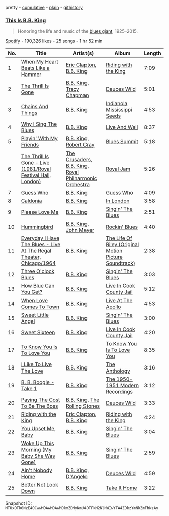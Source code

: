 pretty - [cumulative](/playlists/cumulative/37i9dQZF1DXbahoSMxtpoF.md) - [plain](/playlists/plain/37i9dQZF1DXbahoSMxtpoF) - [githistory](https://github.githistory.xyz/mackorone/spotify-playlist-archive/blob/main/playlists/plain/37i9dQZF1DXbahoSMxtpoF)

### [This Is B.B\. King](https://open.spotify.com/playlist/37i9dQZF1DXbahoSMxtpoF)

> Honoring the life and music of the <a href="spotify:artist:5xLSa7l4IV1gsQfhAMvl0U">blues giant</a>, 1925–2015.

[Spotify](https://open.spotify.com/user/spotify) - 190,326 likes - 25 songs - 1 hr 52 min

| No. | Title | Artist(s) | Album | Length |
|---|---|---|---|---|
| 1 | [When My Heart Beats Like a Hammer](https://open.spotify.com/track/44FnSZip0XhEBR3l7rPeJ1) | [Eric Clapton](https://open.spotify.com/artist/6PAt558ZEZl0DmdXlnjMgD), [B.B\. King](https://open.spotify.com/artist/5xLSa7l4IV1gsQfhAMvl0U) | [Riding with the King](https://open.spotify.com/album/7b0Ysbudh2BH9A853EfxEu) | 7:09 |
| 2 | [The Thrill Is Gone](https://open.spotify.com/track/3cg0dJfrQB66Qf2YthPb6G) | [B.B\. King](https://open.spotify.com/artist/5xLSa7l4IV1gsQfhAMvl0U), [Tracy Chapman](https://open.spotify.com/artist/7oPgCQqMMXEXrNau5vxYZP) | [Deuces Wild](https://open.spotify.com/album/3fIftPnF4eb7gkg2lFS1TV) | 5:01 |
| 3 | [Chains And Things](https://open.spotify.com/track/5x7Oxaa9EEIx9nw17CC5yW) | [B.B\. King](https://open.spotify.com/artist/5xLSa7l4IV1gsQfhAMvl0U) | [Indianola Mississippi Seeds](https://open.spotify.com/album/1NgGj5ECcDELHjoQRX2P1l) | 4:53 |
| 4 | [Why I Sing The Blues](https://open.spotify.com/track/2bIfM0ZOF4gxK1BeqH3Djm) | [B.B\. King](https://open.spotify.com/artist/5xLSa7l4IV1gsQfhAMvl0U) | [Live And Well](https://open.spotify.com/album/7jvyHnOBFvdGtskk6QmlEi) | 8:37 |
| 5 | [Playin' With My Friends](https://open.spotify.com/track/071l1tdfckojdC5V37NKN6) | [B.B\. King](https://open.spotify.com/artist/5xLSa7l4IV1gsQfhAMvl0U), [Robert Cray](https://open.spotify.com/artist/6eMlKSBFAoXVJLoeHmwKEj) | [Blues Summit](https://open.spotify.com/album/1qhzqiTmAjIc38TLqwgsWI) | 5:18 |
| 6 | [The Thrill Is Gone \- Live \(1981/Royal Festival Hall, London\)](https://open.spotify.com/track/2VC2UaueIwgkQQ6BuVJpOk) | [The Crusaders](https://open.spotify.com/artist/3Bhgbs9kIwl8SuU0eIqN6b), [B.B\. King](https://open.spotify.com/artist/5xLSa7l4IV1gsQfhAMvl0U), [Royal Philharmonic Orchestra](https://open.spotify.com/artist/0MvSBMGRQJY3mRwIbJsqF1) | [Royal Jam](https://open.spotify.com/album/1JTY1bsUPVM2eZlzPlft9A) | 5:26 |
| 7 | [Guess Who](https://open.spotify.com/track/3FHvrCsqBjvwut2rXT1QPZ) | [B.B\. King](https://open.spotify.com/artist/5xLSa7l4IV1gsQfhAMvl0U) | [Guess Who](https://open.spotify.com/album/1zQYkJ7q8kUZB2j1efPqN0) | 4:09 |
| 8 | [Caldonia](https://open.spotify.com/track/24HcuZHAH017C5wp9Z4ziQ) | [B.B\. King](https://open.spotify.com/artist/5xLSa7l4IV1gsQfhAMvl0U) | [In London](https://open.spotify.com/album/7t8bhkUdwrD4nsilxsaW78) | 3:58 |
| 9 | [Please Love Me](https://open.spotify.com/track/1IJGqYDXJhIPQYa3z6LilA) | [B.B\. King](https://open.spotify.com/artist/5xLSa7l4IV1gsQfhAMvl0U) | [Singin' The Blues](https://open.spotify.com/album/0w6Gt4SUI5AduJvcXetxun) | 2:51 |
| 10 | [Hummingbird](https://open.spotify.com/track/1hdrdqP1bcqgaeydimOOkx) | [B.B\. King](https://open.spotify.com/artist/5xLSa7l4IV1gsQfhAMvl0U), [John Mayer](https://open.spotify.com/artist/0hEurMDQu99nJRq8pTxO14) | [Rockin' Blues](https://open.spotify.com/album/2UewN8ejNxZTOLHrPfh25T) | 4:40 |
| 11 | [Everyday I Have The Blues \- Live At The Regal Theater, Chicago/1964](https://open.spotify.com/track/03tX4adEVmLXjPaKaaWjG0) | [B.B\. King](https://open.spotify.com/artist/5xLSa7l4IV1gsQfhAMvl0U) | [The Life Of Riley \(Original Motion Picture Soundtrack\)](https://open.spotify.com/album/4xTMuGIOwzmtZwLKa8XwOw) | 2:38 |
| 12 | [Three O'clock Blues](https://open.spotify.com/track/1WeX8wcU8FDEZxWurJLU0r) | [B.B\. King](https://open.spotify.com/artist/5xLSa7l4IV1gsQfhAMvl0U) | [Singin' The Blues](https://open.spotify.com/album/0w6Gt4SUI5AduJvcXetxun) | 3:03 |
| 13 | [How Blue Can You Get?](https://open.spotify.com/track/6ZfSXhqojBGB8BdRFb96Im) | [B.B\. King](https://open.spotify.com/artist/5xLSa7l4IV1gsQfhAMvl0U) | [Live In Cook County Jail](https://open.spotify.com/album/3mCS3cMduOlki845XA4gDZ) | 5:12 |
| 14 | [When Love Comes To Town](https://open.spotify.com/track/6FuZyu29n5GukcBYjbbIHd) | [B.B\. King](https://open.spotify.com/artist/5xLSa7l4IV1gsQfhAMvl0U) | [Live At The Apollo](https://open.spotify.com/album/4IZaBHGc8iD7BYflgD0FOp) | 4:53 |
| 15 | [Sweet Little Angel](https://open.spotify.com/track/4xDugsnzDMX1z44ZTtxpO2) | [B.B\. King](https://open.spotify.com/artist/5xLSa7l4IV1gsQfhAMvl0U) | [Singin' The Blues](https://open.spotify.com/album/0w6Gt4SUI5AduJvcXetxun) | 3:00 |
| 16 | [Sweet Sixteen](https://open.spotify.com/track/1H4un1VlmHkMJGMB79rZN7) | [B.B\. King](https://open.spotify.com/artist/5xLSa7l4IV1gsQfhAMvl0U) | [Live In Cook County Jail](https://open.spotify.com/album/3mCS3cMduOlki845XA4gDZ) | 4:20 |
| 17 | [To Know You Is To Love You](https://open.spotify.com/track/4c0Mgs559lG4sPiEC3XcxY) | [B.B\. King](https://open.spotify.com/artist/5xLSa7l4IV1gsQfhAMvl0U) | [To Know You Is To Love You](https://open.spotify.com/album/1ZpLpF64iCjoc0XVrO1sEl) | 8:35 |
| 18 | [I Like To Live The Love](https://open.spotify.com/track/65k1tfjXmOYbc3aLB3wliS) | [B.B\. King](https://open.spotify.com/artist/5xLSa7l4IV1gsQfhAMvl0U) | [The Anthology](https://open.spotify.com/album/7tQFiUboN0vnK7Wavscmdb) | 3:16 |
| 19 | [B\. B\. Boogie \- Take 1](https://open.spotify.com/track/1A3dOZb859JmEKvPCe4boT) | [B.B\. King](https://open.spotify.com/artist/5xLSa7l4IV1gsQfhAMvl0U) | [The 1950\-1951 Modern Recordings](https://open.spotify.com/album/0kGAzQy52goC3pUxKJtmc1) | 3:12 |
| 20 | [Paying The Cost To Be The Boss](https://open.spotify.com/track/1HK0gVdcEwTUaJzCTNhjA3) | [B.B\. King](https://open.spotify.com/artist/5xLSa7l4IV1gsQfhAMvl0U), [The Rolling Stones](https://open.spotify.com/artist/22bE4uQ6baNwSHPVcDxLCe) | [Deuces Wild](https://open.spotify.com/album/3fIftPnF4eb7gkg2lFS1TV) | 3:33 |
| 21 | [Riding with the King](https://open.spotify.com/track/618hiI74zBL8UVgAvfmkLj) | [Eric Clapton](https://open.spotify.com/artist/6PAt558ZEZl0DmdXlnjMgD), [B.B\. King](https://open.spotify.com/artist/5xLSa7l4IV1gsQfhAMvl0U) | [Riding with the King](https://open.spotify.com/album/7b0Ysbudh2BH9A853EfxEu) | 4:24 |
| 22 | [You Upset Me, Baby](https://open.spotify.com/track/589yTSHriuSIwARJqnmuMp) | [B.B\. King](https://open.spotify.com/artist/5xLSa7l4IV1gsQfhAMvl0U) | [Singin' The Blues](https://open.spotify.com/album/0w6Gt4SUI5AduJvcXetxun) | 3:04 |
| 23 | [Woke Up This Morning \(My Baby She Was Gone\)](https://open.spotify.com/track/1T41EUJAH5lzFQbrFehdyD) | [B.B\. King](https://open.spotify.com/artist/5xLSa7l4IV1gsQfhAMvl0U) | [Singin' The Blues](https://open.spotify.com/album/0w6Gt4SUI5AduJvcXetxun) | 2:59 |
| 24 | [Ain't Nobody Home](https://open.spotify.com/track/3hCIZ8sgJm5MUh7ulehPGX) | [B.B\. King](https://open.spotify.com/artist/5xLSa7l4IV1gsQfhAMvl0U), [D'Angelo](https://open.spotify.com/artist/336vr2M3Va0FjyvB55lJEd) | [Deuces Wild](https://open.spotify.com/album/3fIftPnF4eb7gkg2lFS1TV) | 4:59 |
| 25 | [Better Not Look Down](https://open.spotify.com/track/20VyHR0s9CdmSLM06I4Y48) | [B.B\. King](https://open.spotify.com/artist/5xLSa7l4IV1gsQfhAMvl0U) | [Take It Home](https://open.spotify.com/album/0Mzk6JoxPV6hE9sge7VMGS) | 3:22 |

Snapshot ID: `MTUxOTk0NzE4OCwwMDAwMDAwMDkxZDMyNmU4OTFkM2NlNWIwYTA4ZDkzYmNkZmFhNzAy`
